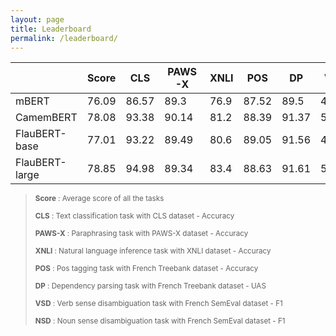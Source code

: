 ```yaml
---
layout: page
title: Leaderboard
permalink: /leaderboard/
---
```


|                | Score | CLS   | PAWS-X | XNLI | POS   | DP    | VSD   | NSD   |
| -------------- | ----- | ----- | ------ | ---- | ----- | ----- | ----- | ----- |
| mBERT          | 76.09 | 86.57 | 89.3   | 76.9 | 87.52 | 89.5  | 49.83 | 53.03 |
| CamemBERT      | 78.08 | 93.38 | 90.14  | 81.2 | 88.39 | 91.37 | 50.02 | 52.06 |
| FlauBERT-base  | 77.01 | 93.22 | 89.49  | 80.6 | 89.05 | 91.56 | 43.92 | 51.24 |
| FlauBERT-large | 78.85 | 94.98 | 89.34  | 83.4 | 88.63 | 91.61 | 50.48 | 53.53 |

><sub> **Score** : Average score of all the tasks 
>
><sub> **CLS** : Text classification task with CLS dataset - Accuracy
>
><sub> **PAWS-X** : Paraphrasing task with PAWS-X dataset - Accuracy 
>
><sub> **XNLI** : Natural language inference task with XNLI dataset - Accuracy 
>
><sub> **POS** : Pos tagging task with French Treebank dataset - Accuracy 
>
><sub> **DP** : Dependency parsing task with French Treebank dataset - UAS 
>
><sub> **VSD** : Verb sense disambiguation task with French SemEval dataset - F1 
>
><sub> **NSD** : Noun sense disambiguation task with French SemEval dataset - F1 